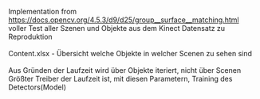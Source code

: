 Implementation from https://docs.opencv.org/4.5.3/d9/d25/group__surface__matching.html <br>
voller Test aller Szenen und Objekte aus dem Kinect Datensatz zu Reproduktion <br> <br>
Content.xlsx - Übersicht welche Objekte in welcher Scenen zu sehen sind <br> <br>
Aus Gründen der Laufzeit wird über Objekte iteriert, nicht über Scenen <br>
Größter Treiber der Laufzeit ist, mit diesen Parametern, Training des Detectors(Model)


